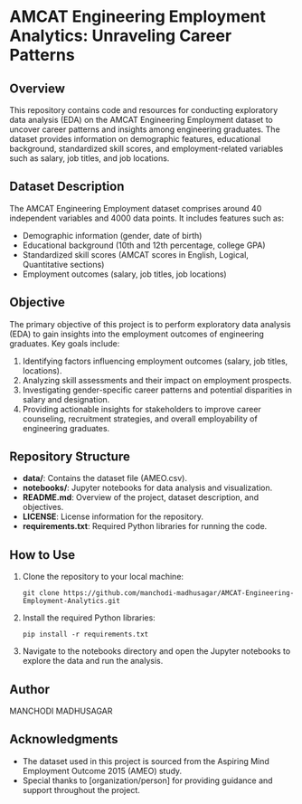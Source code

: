 # AMCAT Engineering Employment Analytics: Unraveling Career Patterns

## Overview

This repository contains code and resources for conducting exploratory data analysis (EDA) on the AMCAT Engineering Employment dataset to uncover career patterns and insights among engineering graduates. The dataset provides information on demographic features, educational background, standardized skill scores, and employment-related variables such as salary, job titles, and job locations.

## Dataset Description

The AMCAT Engineering Employment dataset comprises around 40 independent variables and 4000 data points. It includes features such as:

- Demographic information (gender, date of birth)
- Educational background (10th and 12th percentage, college GPA)
- Standardized skill scores (AMCAT scores in English, Logical, Quantitative sections)
- Employment outcomes (salary, job titles, job locations)

## Objective

The primary objective of this project is to perform exploratory data analysis (EDA) to gain insights into the employment outcomes of engineering graduates. Key goals include:

1. Identifying factors influencing employment outcomes (salary, job titles, locations).
2. Analyzing skill assessments and their impact on employment prospects.
3. Investigating gender-specific career patterns and potential disparities in salary and designation.
4. Providing actionable insights for stakeholders to improve career counseling, recruitment strategies, and overall employability of engineering graduates.

## Repository Structure

- **data/**: Contains the dataset file (AMEO.csv).
- **notebooks/**: Jupyter notebooks for data analysis and visualization.
- **README.md**: Overview of the project, dataset description, and objectives.
- **LICENSE**: License information for the repository.
- **requirements.txt**: Required Python libraries for running the code.

## How to Use

1. Clone the repository to your local machine:

   ```
   git clone https://github.com/manchodi-madhusagar/AMCAT-Engineering-Employment-Analytics.git
   ```

2. Install the required Python libraries:

   ```
   pip install -r requirements.txt
   ```

3. Navigate to the notebooks directory and open the Jupyter notebooks to explore the data and run the analysis.


## Author

MANCHODI MADHUSAGAR

## Acknowledgments

- The dataset used in this project is sourced from the Aspiring Mind Employment Outcome 2015 (AMEO) study.
- Special thanks to [organization/person] for providing guidance and support throughout the project.
  

